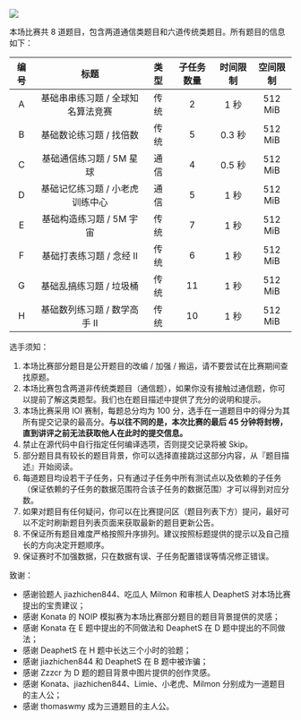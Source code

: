 ![](https://molmin.github.io/image/2024/07/12/contest.png) 

本场比赛共 $8$ 道题目，包含两道通信类题目和六道传统类题目。所有题目的信息如下：

| 编号 | 标题 | 类型 | 子任务数量 | 时间限制 | 空间限制 |
| :-: | :-: | :-: | :-: | :-: | :-: |
| A | 基础串串练习题 / 全球知名算法竞赛 | 传统 | $2$ | $1$ 秒 | $512 \text{ MiB}$ |
| B | 基础数论练习题 / 找倍数 | 传统 | $5$ | $0.3$ 秒 | $512 \text{ MiB}$ |
| C | 基础通信练习题 / 5M 星球 | 通信 | $4$ | $0.5$ 秒 | $512 \text{ MiB}$ |
| D | 基础记忆练习题 / 小老虎训练中心 | 通信 | $5$ | $1$ 秒 | $512 \text{ MiB}$ |
| E | 基础构造练习题 / 5M 宇宙 | 传统 | $7$ | $1$ 秒 | $512 \text{ MiB}$ |
| F | 基础打表练习题 / 念经 II | 传统 | $6$ | $1$ 秒 | $512 \text{ MiB}$ |
| G | 基础乱搞练习题 / 垃圾桶 | 传统 | $11$ | $1$ 秒 | $512 \text{ MiB}$ |
| H | 基础数列练习题 / 数学高手 II | 传统 | $10$ | $1$ 秒 | $512 \text{ MiB}$ |

选手须知：

1. 本场比赛部分题目是公开题目的改编 / 加强 / 搬运，请不要尝试在比赛期间查找原题。
2. 本场比赛包含两道非传统类题目（通信题），如果你没有接触过通信题，你可以提前了解这类题型。我们也在题目描述中提供了充分的说明和提示。
3. 本场比赛采用 IOI 赛制，每题总分均为 $100$ 分，选手在一道题目中的得分为其所有提交记录的最高分。**与以往不同的是，本次比赛的最后 45 分钟将封榜，直到讲评之前无法获取他人在此时的提交信息。**
4. 禁止在源代码中自行指定任何编译选项，否则提交记录将被 Skip。
5. 部分题目具有较长的题目背景，你可以选择直接跳过这部分内容，从『题目描述』开始阅读。
6. 每道题目均设若干子任务，只有通过子任务中所有测试点以及依赖的子任务（保证依赖的子任务的数据范围符合该子任务的数据范围）才可以得到对应分数。
7. 如果对题目有任何疑问，你可以在比赛提问区（题目列表下方）提问，最好可以不定时刷新题目列表页面来获取最新的题目更新公告。
8. 不保证所有题目难度严格按照升序排列。建议按照标题提供的提示以及自己擅长的方向决定开题顺序。
9. 保证赛时不加强数据，只在数据有误、子任务配置错误等情况修正错误。

致谢：

- 感谢验题人 jiazhichen844、吃瓜人 Milmon 和审核人 DeaphetS 对本场比赛提出的宝贵建议；
- 感谢 Konata 的 NOIP 模拟赛为本场比赛部分题目的题目背景提供的灵感；
- 感谢 Konata 在 E 题中提出的不同做法和 DeaphetS 在 D 题中提出的不同做法；
- 感谢 DeaphetS 在 H 题中长达三个小时的验题；
- 感谢 jiazhichen844 和 DeaphetS 在 B 题中被诈骗；
- 感谢 Zzzcr 为 D 题的题目背景中图片提供的创作灵感。
- 感谢 Konata、jiazhichen844、Limie、小老虎、Milmon 分别成为一道题目的主人公；
- 感谢 thomaswmy 成为三道题目的主人公。
